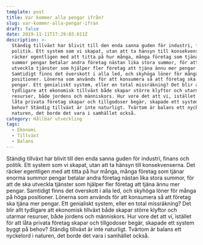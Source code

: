 ```yaml
---
template: post
title: Var kommer alla pengar ifrån?
slug: var-kommer-alla-pengar-ifran
draft: false
date: 2019-11-11T17:29:03.611Z
description: >-
  Ständig tillväxt har blivit till den enda sanna guden för industri, finans och
  politik. Ett system som vi skapat, utan att ta hänsyn till konsekvenserna. Det
  räcker egentligen med att titta på hur många, många företag som tjänar enorma
  summor pengar betalar andra företag nästan lika stora summor, för att de ska
  utveckla tjänster som hjälper fler företag att tjäna ännu mer pengar.
  Samtidigt finns det överskott i alla led, och skyhöga löner för många på höga
  positioner. Lönerna som används för att konsumera så att företag ska tjäna mer
  pengar. Ett genialiskt system, eller en total missräkning? Det blir allt
  tydligare att ekonomisk tillväxt både skapar större klyftor och utarmar
  resurser, både jordens och människors. Hur vore det att vi, istället för att
  låta privata företag skapar och tillgodoser begär, skapade ett system byggt på
  behov? Ständig tillväxt är inte naturligt. Tvärtom är balans ett nyckelord i
  naturen, det borde det vara i samhället också.
category: Hållbar utveckling
tags:
  - Ekonomi
  - Tillväxt
  - Balans
---
```

Ständig tillväxt har blivit till den enda sanna guden för industri, finans och politik. Ett system som vi skapat, utan att ta hänsyn till konsekvenserna. Det räcker egentligen med att titta på hur många, många företag som tjänar enorma summor pengar betalar andra företag nästan lika stora summor, för att de ska utveckla tjänster som hjälper fler företag att tjäna ännu mer pengar. Samtidigt finns det överskott i alla led, och skyhöga löner för många på höga positioner. Lönerna som används för att konsumera så att företag ska tjäna mer pengar. Ett genialiskt system, eller en total missräkning? Det blir allt tydligare att ekonomisk tillväxt både skapar större klyftor och utarmar resurser, både jordens och människors. Hur vore det att vi, istället för att låta privata företag skapar och tillgodoser begär, skapade ett system byggt på behov? Ständig tillväxt är inte naturligt. Tvärtom är balans ett nyckelord i naturen, det borde det vara i samhället också.
